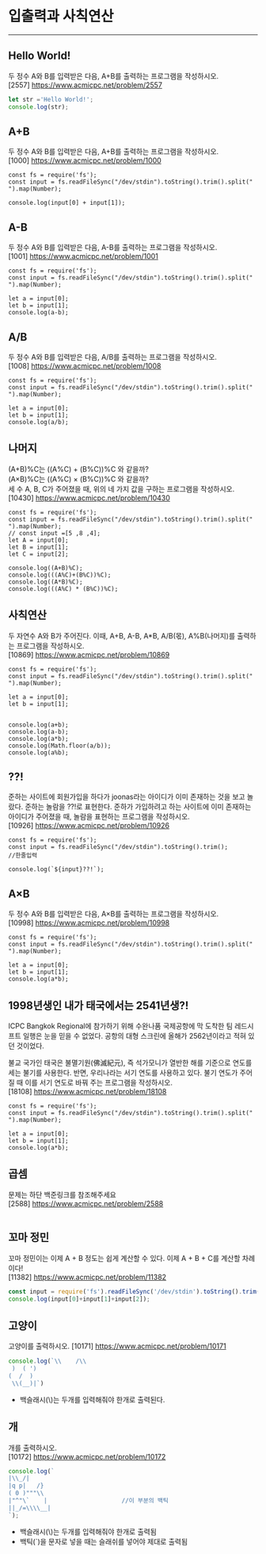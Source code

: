 입출력과 사칙연산
====
--------------------------
## Hello World!  
두 정수 A와 B를 입력받은 다음, A+B를 출력하는 프로그램을 작성하시오.   
[2557] <https://www.acmicpc.net/problem/2557>
```js
let str ='Hello World!';
console.log(str);
```


## A+B  
두 정수 A와 B를 입력받은 다음, A+B를 출력하는 프로그램을 작성하시오.   
[1000] <https://www.acmicpc.net/problem/1000>   
```jS
const fs = require('fs');
const input = fs.readFileSync("/dev/stdin").toString().trim().split(" ").map(Number);

console.log(input[0] + input[1]);
```

## A-B  
두 정수 A와 B를 입력받은 다음, A-B를 출력하는 프로그램을 작성하시오.   
[1001] <https://www.acmicpc.net/problem/1001>   
```jS
const fs = require('fs');
const input = fs.readFileSync("/dev/stdin").toString().trim().split(" ").map(Number);

let a = input[0];
let b = input[1];
console.log(a-b);
```

## A/B 
두 정수 A와 B를 입력받은 다음, A/B를 출력하는 프로그램을 작성하시오.   
[1008] <https://www.acmicpc.net/problem/1008>   
```jS
const fs = require('fs');
const input = fs.readFileSync("/dev/stdin").toString().trim().split(" ").map(Number);

let a = input[0];
let b = input[1];
console.log(a/b);
```

## 나머지 
(A+B)%C는 ((A%C) + (B%C))%C 와 같을까?   
(A×B)%C는 ((A%C) × (B%C))%C 와 같을까?   
세 수 A, B, C가 주어졌을 때, 위의 네 가지 값을 구하는 프로그램을 작성하시오.   
[10430] <https://www.acmicpc.net/problem/10430>   
```jS
const fs = require('fs');
const input = fs.readFileSync("/dev/stdin").toString().trim().split(" ").map(Number);
// const input =[5 ,8 ,4];
let A = input[0];
let B = input[1];
let C = input[2];

console.log((A+B)%C);
console.log(((A%C)+(B%C))%C);
console.log((A*B)%C);
console.log(((A%C) * (B%C))%C);
```

## 사칙연산
두 자연수 A와 B가 주어진다.  이때, A+B, A-B, A*B, A/B(몫), A%B(나머지)를 출력하는 프로그램을 작성하시오.   
[10869] <https://www.acmicpc.net/problem/10869>   
```jS
const fs = require('fs');
const input = fs.readFileSync("/dev/stdin").toString().trim().split(" ").map(Number);

let a = input[0];
let b = input[1];


console.log(a+b);
console.log(a-b);
console.log(a*b);
console.log(Math.floor(a/b));
console.log(a%b);
```

## ??!
준하는 사이트에 회원가입을 하다가 joonas라는 아이디가 이미 존재하는 것을 보고 놀랐다. 준하는 놀람을 ??!로 표현한다. 준하가 가입하려고 하는 사이트에 이미 존재하는 아이디가 주어졌을 때, 놀람을 표현하는 프로그램을 작성하시오.   
[10926] <https://www.acmicpc.net/problem/10926>   
```jS
const fs = require('fs');
const input = fs.readFileSync("/dev/stdin").toString().trim();
//한줄입력

console.log(`${input}??!`);
```

## A×B
두 정수 A와 B를 입력받은 다음, A×B를 출력하는 프로그램을 작성하시오.   
[10998] <https://www.acmicpc.net/problem/10998>   
```jS
const fs = require('fs');
const input = fs.readFileSync("/dev/stdin").toString().trim().split(" ").map(Number);

let a = input[0];
let b = input[1];
console.log(a*b);
```

## 1998년생인 내가 태국에서는 2541년생?!
ICPC Bangkok Regional에 참가하기 위해 수완나품 국제공항에 막 도착한 팀 레드시프트 일행은 눈을 믿을 수 없었다. 공항의 대형 스크린에 올해가 2562년이라고 적혀 있던 것이었다.

불교 국가인 태국은 불멸기원(佛滅紀元), 즉 석가모니가 열반한 해를 기준으로 연도를 세는 불기를 사용한다. 반면, 우리나라는 서기 연도를 사용하고 있다. 불기 연도가 주어질 때 이를 서기 연도로 바꿔 주는 프로그램을 작성하시오.  
[18108] <https://www.acmicpc.net/problem/18108>   
```jS
const fs = require('fs');
const input = fs.readFileSync("/dev/stdin").toString().trim().split(" ").map(Number);

let a = input[0];
let b = input[1];
console.log(a*b);
```

## 곱셈
문제는 하단 백준링크를 참조해주세요  
[2588] <https://www.acmicpc.net/problem/2588>   
```jS

```

## 꼬마 정민   
꼬마 정민이는 이제 A + B 정도는 쉽게 계산할 수 있다. 이제 A + B + C를 계산할 차례이다!   
[11382] <https://www.acmicpc.net/problem/11382> 
```js
const input = require('fs').readFileSync('/dev/stdin').toString().trim().split(' ').map(Number);
console.log(input[0]+input[1]+input[2]);
```

## 고양이   
고양이를 출력하시오.
[10171] <https://www.acmicpc.net/problem/10171> 
```js
console.log(`\\    /\\
 )  ( ')
(  /  )
 \\(__)|`)
```
* 백슬래시(\\)는 두개를 입력해줘야 한개로 출력된다.

## 개   
개를 출력하시오.   
[10172] <https://www.acmicpc.net/problem/10172> 
```js
console.log(`
|\\_/|
|q p|   /}
( 0 )"""\\
|"^"\`    |                     //이 부분의 백틱
||_/=\\\\__|
`);
```
* 백슬래시(\\)는 두개를 입력해줘야 한개로 출력됨   
* 백틱(`)을 문자로 넣을 때는 슬래쉬를 넣어야 제대로 출력됨

